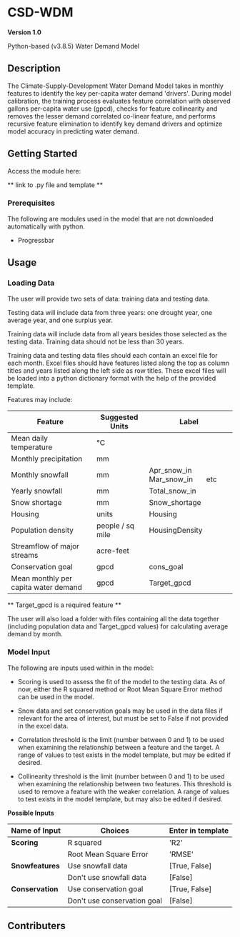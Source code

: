 # CSD-WDM 

**Version 1.0**

Python-based (v3.8.5) Water Demand Model

## Description

The Climate-Supply-Development Water Demand Model takes in monthly features to identify the key per-capita water demand 'drivers'. During model calibration, the training process evaluates feature correlation with observed gallons per-capita water use (gpcd), checks for feature collinearity and removes the lesser demand correlated co-linear feature, and performs recursive feature elimination to identify key demand drivers and optimize model accuracy in predicting water demand.

## Getting Started

Access the module here:

** link to .py file and template **

### Prerequisites

The following are modules used in the model that are not downloaded automatically with python.

* Progressbar

## Usage

### Loading Data

The user will provide two sets of data: training data and testing data.

Testing data will include data from three years: one drought year, one average year, and one surplus year.

Training data will include data from all years besides those selected as the testing data. Training data should not be less than 30 years.

Training data and testing data files should each contain an excel file for each month. Excel files should have features listed along the top as column titles and years listed along the left side as row titles. These excel files will be loaded into a python dictionary format with the help of the provided template.

Features may include:

| Feature | Suggested Units | Label |
| --- | --- | --- |
| Mean daily temperature | °C |
| Monthly precipitation | mm | 
| Monthly snowfall | mm |  Apr_snow_in &nbsp;&nbsp;&nbsp;&nbsp;&nbsp; Mar_snow_in &nbsp;&nbsp;&nbsp;&nbsp;&nbsp; etc |
| Yearly snowfall | mm | Total_snow_in |
| Snow shortage | mm | Snow_shortage |  
| Housing | units | Housing |
| Population density | people / sq mile |  HousingDensity |
| Streamflow of major streams | acre-feet |
| Conservation goal | gpcd | cons_goal |
| Mean monthly per capita water demand | gpcd | Target_gpcd |

**  Target_gpcd is a required feature ** 

The user will also load a folder with files containing all the data together (including population data and Target_gpcd values) for calculating average demand by month.

### Model Input

The following are inputs used within in the model:

* Scoring is used to assess the fit of the model to the testing data. As of now, either the R squared method or Root Mean Square Error method can be used in the model.

* Snow data and set conservation goals may be used in the data files if relevant for the area of interest, but must be set to False if not provided in the excel data.

* Correlation threshold is the limit (number between 0 and 1) to be used when examining the relationship between a feature and the target. A range of values to test exists in the model template, but may be edited if desired.

* Collinearity threshold is the limit (number between 0 and 1) to be used when examining the relationship between two features. This threshold is used to remove a feature with the weaker correlation. A range of values to test exists in the model template, but may also be edited if desired.

**Possible Inputs**

| Name of Input | Choices | Enter in template |
| --- | --- | --- |
| **Scoring** | R squared | 'R2' |
| | Root Mean Square Error | 'RMSE' |
| **Snowfeatures** | Use snowfall data | [True, False] |
| | Don't use snowfall data | [False] |
| **Conservation** | Use conservation goal | [True, False] |
| | Don't use conservation goal | [False] |

## Contributers

